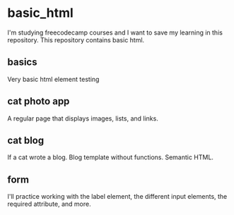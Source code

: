 # basic_html
I'm studying freecodecamp courses and I want to save my learning in this repository. This repository contains basic html.

## basics
Very basic html element testing

## cat photo app
A regular page that displays images, lists, and links.

## cat blog
If a cat wrote a blog. Blog template without functions. Semantic HTML.

## form
I'll practice working with the label element, the different input elements, the required attribute, and more.